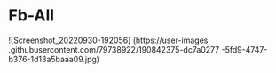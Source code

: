# Fb-All
![Screenshot_20220930-192056] (https://user-images .githubusercontent.com/79738922/190842375-dc7a0277 -5fd9-4747-b376-1d13a5baaa09.jpg)
